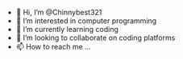 - 👋 Hi, I’m @Chinnybest321
- 👀 I’m interested in computer programming
- 🌱 I’m currently learning coding
- 💞️ I’m looking to collaborate on coding platforms
- 📫 How to reach me ...

<!---
Chinnybest321/Chinnybest321 is a ✨ special ✨ repository because its `README.md` (this file) appears on your GitHub profile.
You can click the Preview link to take a look at your changes.
--->
